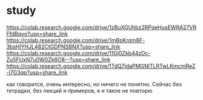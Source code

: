 # study
https://colab.research.google.com/drive/1zBuXGUhbz2RPqeHusEWRA27VRFfdBqvo?usp=share_link
https://colab.research.google.com/drive/1mBpKrqm8F-3bsHlYHJL482CtGDPNSBNX?usp=share_link
https://colab.research.google.com/drive/11Gj0Zkb44zDc-Zu5FUxN7u0W0Zk6O8--?usp=share_link
https://colab.research.google.com/drive/1TdQ7jdaPMGNlTLRTwLKmcmReZ-I7G3qp?usp=share_link

как говорится, очень интересно, но ничего не понятно. Сейчас без тетрадки, без лекций и примеров, я и такое не повторю
